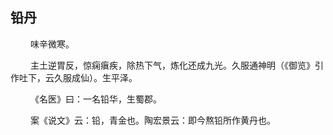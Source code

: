 ## 铅丹
<p>&emsp;&emsp;
味辛微寒。
</p>
<p>&emsp;&emsp;
主土逆胃反，惊痫瘨疾，除热下气，炼化还成九光。久服通神明（《御览》引作吐下，云久服成仙）。生平泽。
</p>
<p>&emsp;&emsp;
《名医》曰：一名铅华，生蜀郡。
</p>
<p>&emsp;&emsp;
案《说文》云：铅，青金也。陶宏景云：即今熬铅所作黄丹也。
</p>
